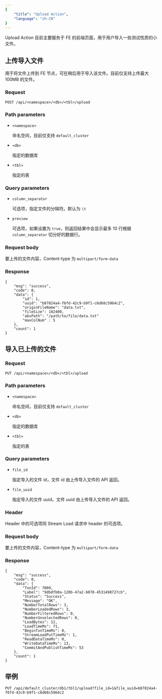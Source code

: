 ```yaml
---
{
    "title": "Upload Action",
    "language": "zh-CN"
}
---
```


Upload Action 目前主要服务于 FE 的前端页面，用于用户导入一些测试性质的小文件。

## 上传导入文件

用于将文件上传到 FE 节点，可在稍后用于导入该文件。目前仅支持上传最大 100MB 的文件。

### Request

```
POST /api/<namespace>/<db>/<tbl>/upload
```
    
### Path parameters

* `<namespace>`

    命名空间，目前仅支持 `default_cluster`
    
* `<db>`

    指定的数据库
    
* `<tbl>`

    指定的表

### Query parameters

* `column_separator`

    可选项，指定文件的分隔符。默认为 `\t`
    
* `preview`

    可选项，如果设置为 `true`，则返回结果中会显示最多 10 行根据 `column_separator` 切分好的数据行。

### Request body

要上传的文件内容，Content-type 为 `multipart/form-data`

### Response

```
{
	"msg": "success",
	"code": 0,
	"data": {
        "id": 1,
        "uuid": "b87824a4-f6fd-42c9-b9f1-c6d68c5964c2",
        "originFileName": "data.txt",
        "fileSize": 102400,
        "absPath": "/path/to/file/data.txt"
        "maxColNum" : 5
	},
	"count": 1
}
```

## 导入已上传的文件

### Request

```
PUT /api/<namespace>/<db>/<tbl>/upload
```
    
### Path parameters

* `<namespace>`

    命名空间，目前仅支持 `default_cluster`
    
* `<db>`

    指定的数据库
    
* `<tbl>`

    指定的表

### Query parameters

* `file_id`

    指定导入的文件 id，文件 id 由上传导入文件的 API 返回。

* `file_uuid`

    指定导入的文件 uuid，文件 uuid 由上传导入文件的 API 返回。
    
### Header

Header 中的可选项同 Stream Load 请求中 header 的可选项。

### Request body

要上传的文件内容，Content-type 为 `multipart/form-data`

### Response

```
{
	"msg": "success",
	"code": 0,
	"data": {
		"TxnId": 7009,
		"Label": "9dbdfb0a-120b-47a2-b078-4531498727cb",
		"Status": "Success",
		"Message": "OK",
		"NumberTotalRows": 3,
		"NumberLoadedRows": 3,
		"NumberFilteredRows": 0,
		"NumberUnselectedRows": 0,
		"LoadBytes": 12,
		"LoadTimeMs": 71,
		"BeginTxnTimeMs": 0,
		"StreamLoadPutTimeMs": 1,
		"ReadDataTimeMs": 0,
		"WriteDataTimeMs": 13,
		"CommitAndPublishTimeMs": 53
	},
	"count": 1
}
```

## 举例

```
PUT /api/default_cluster/db1/tbl1/upload?file_id=1&file_uuid=b87824a4-f6fd-42c9-b9f1-c6d68c5964c2
```

